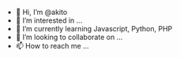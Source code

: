 - 👋 Hi, I’m @akito
- 👀 I’m interested in ...
- 🌱 I’m currently learning Javascript, Python, PHP
- 💞️ I’m looking to collaborate on ...
- 📫 How to reach me ...

<!---
akito62/akito62 is a ✨ special ✨ repository because its `README.md` (this file) appears on your GitHub profile.
You can click the Preview link to take a look at your changes.
--->
